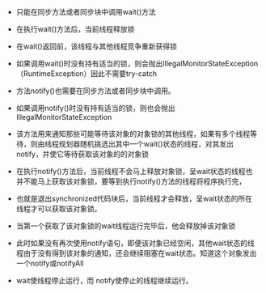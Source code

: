 

- 只能在同步方法或者同步块中调用wait()方法
- 在执行wait()方法后，当前线程释放锁
- 在wait()返回前，该线程与其他线程竞争重新获得锁
- 如果调用wait()时没有持有适当的锁，则会抛出IllegalMonitorStateException（RuntimeException）因此不需要try-catch

- 方法notify()也需要在同步方法或者同步块中调用。
- 如果调用notify()时没有持有适当的锁，则也会抛出IllegalMonitorStateException
- 该方法用来通知那些可能等待该对象的对象锁的其他线程，如果有多个线程等待，则由线程规划器随机挑选出其中一个wait()状态的线程，对其发出notify，并使它等待获取该对象的的对象锁
- 在执行notify()方法后，当前线程不会马上释放对象锁，呈wait状态的线程也并不能马上获取该对象锁，要等到执行notify()方法的线程将程序执行完，
- 也就是退出synchronized代码块后，当前线程才会释放，呈wait状态的所在线程才可以获取该对象锁。
- 当第一个获取了该对象锁的wait线程运行完毕后，他会释放掉该对象锁
- 此时如果没有再次使用notify语句，即便该对象已经空闲，其他wait状态的线程由于没有得到该对象的通知，还会继续阻塞在wait状态。知道这个对象发出一个notify或notifyAll

- wait使线程停止运行，而 notify使停止的线程继续运行。